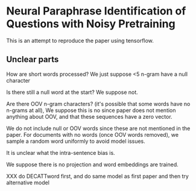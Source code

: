 # Neural Paraphrase Identification of Questions with Noisy Pretraining
This is an attempt to reproduce the paper using tensorflow.

## Unclear parts
How are short words processed? We just suppose <5 n-gram have a null character

Is there still a null word at the start? We suppose not.

Are there OOV n-gram characters? (it's possible that some words have no n-grams at all), We suppose this is no since paper does not mention anything about OOV, and that these sequences have a zero vector.

We do not include null or OOV words since these are not mentioned in the paper. For documents with no words (once OOV words removed), we sample a random word uniformly to avoid model issues.

It is unclear what the intra-sentence bias is.

We suppose there is no projection and word embeddings are trained.

XXX do DECATTword first, and do same model as first paper and then try alternative model
